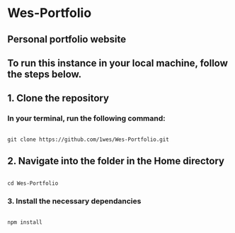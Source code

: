 # Wes-Portfolio
## Personal portfolio website

## To run this instance in your local machine, follow the steps below.

## 1. Clone the repository

### In your terminal, run the following command:

```

git clone https://github.com/1wes/Wes-Portfolio.git
```

## 2. Navigate into the folder in the Home directory

```

cd Wes-Portfolio
```

### 3. Install the necessary dependancies

```

npm install
```


